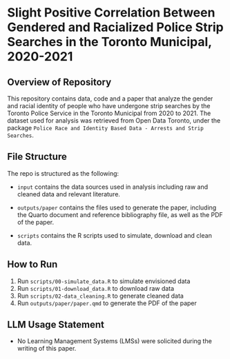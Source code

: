 # Slight Positive Correlation Between Gendered and Racialized Police Strip Searches in the Toronto Municipal, 2020-2021

## Overview of Repository

This repository contains data, code and a paper that analyze the gender and racial identity of people who have undergone strip searches by the Toronto Police Service in the Toronto Municipal from 2020 to 2021. The dataset used for analysis was retrieved from Open Data Toronto, under the package `Police Race and Identity Based Data - Arrests and Strip Searches`. 

## File Structure

The repo is structured as the following:

-   `input` contains the data sources used in analysis including raw and cleaned data and relevant literature.

-   `outputs/paper` contains the files used to generate the paper, including the Quarto document and reference bibliography file, as well as the PDF of the paper.

-   `scripts` contains the R scripts used to simulate, download and clean data.

## How to Run

1.  Run `scripts/00-simulate_data.R` to simulate envisioned data
2.  Run `scripts/01-download_data.R` to download raw data
3.  Run `scripts/02-data_cleaning.R` to generate cleaned data
4.  Run `outputs/paper/paper.qmd` to generate the PDF of the paper

## LLM Usage Statement

-   No Learning Management Systems (LMSs) were solicited during the writing of this paper. 
